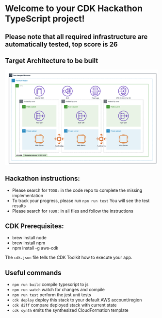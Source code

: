 # Welcome to your CDK Hackathon TypeScript project!

## Please note that all required infrastructure are automatically tested, top score is 26

## Target Architecture to be built
![title](resources/DesiredArchitecture.png)

## Hackathon instructions:
- Please search for `TODO:` in the code repo to complete the missing implementation
- To track your progress, please run `npm run test` You will see the test results
- Please search for `TODO:` in all files and follow the instructions

## CDK Prerequisites:
- brew install node
- brew install npm
- npm install -g aws-cdk


The `cdk.json` file tells the CDK Toolkit how to execute your app.

## Useful commands

 * `npm run build`   compile typescript to js
 * `npm run watch`   watch for changes and compile
 * `npm run test`    perform the jest unit tests
 * `cdk deploy`      deploy this stack to your default AWS account/region
 * `cdk diff`        compare deployed stack with current state
 * `cdk synth`       emits the synthesized CloudFormation template
